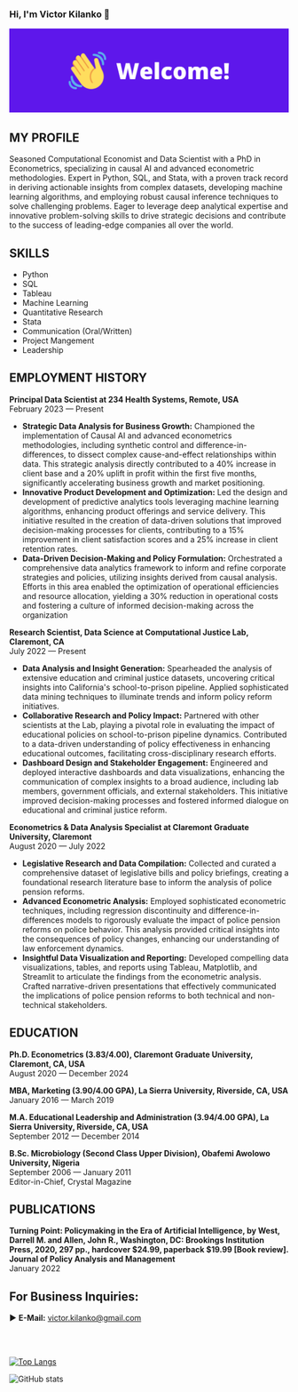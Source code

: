 ### Hi, I'm  Victor Kilanko  👋
![](https://github.com/VictorKilanko/VictorKilanko/blob/main/welcome1.png?raw=true)


## MY PROFILE
Seasoned Computational Economist and Data Scientist with a PhD in Econometrics,
specializing in causal AI and advanced econometric methodologies. Expert in Python,
SQL, and Stata, with a proven track record in deriving actionable insights from
complex datasets, developing machine learning algorithms, and employing robust
causal inference techniques to solve challenging problems. Eager to leverage deep
analytical expertise and innovative problem-solving skills to drive strategic decisions and
contribute to the success of leading-edge companies all over the world.

## SKILLS
- Python<br> 
- SQL<br> 
- Tableau<br> 
- Machine Learning<br> 
- Quantitative Research<br> 
- Stata<br> 
- Communication (Oral/Written)<br> 
- Project Mangement<br> 
- Leadership<br>



## EMPLOYMENT HISTORY
**Principal Data Scientist at 234 Health Systems, Remote, USA**<br> 
February 2023 — Present<br> 
- **Strategic Data Analysis for Business Growth:** Championed the implementation of
Causal AI and advanced econometrics methodologies, including synthetic control
and difference-in-differences, to dissect complex cause-and-effect relationships
within data. This strategic analysis directly contributed to a 40% increase in client
base and a 20% uplift in profit within the first five months, significantly accelerating
business growth and market positioning.
- **Innovative Product Development and Optimization:** Led the design and
development of predictive analytics tools leveraging machine learning algorithms,
enhancing product offerings and service delivery. This initiative resulted in the
creation of data-driven solutions that improved decision-making processes for
clients, contributing to a 15% improvement in client satisfaction scores and a 25%
increase in client retention rates.
- **Data-Driven Decision-Making and Policy Formulation:** Orchestrated a
comprehensive data analytics framework to inform and refine corporate strategies
and policies, utilizing insights derived from causal analysis. Efforts in this area
enabled the optimization of operational efficiencies and resource allocation,
yielding a 30% reduction in operational costs and fostering a culture of informed
decision-making across the organization

**Research Scientist, Data Science at Computational Justice Lab, Claremont, CA**<br> 
July 2022 — Present<br> 
- **Data Analysis and Insight Generation:** Spearheaded the analysis of extensive
education and criminal justice datasets, uncovering critical insights into
California's school-to-prison pipeline. Applied sophisticated data mining
techniques to illuminate trends and inform policy reform initiatives.
- **Collaborative Research and Policy Impact:** Partnered with other scientists
at the Lab, playing a pivotal role in evaluating the impact of educational
policies on school-to-prison pipeline dynamics. Contributed to a data-driven
understanding of policy effectiveness in enhancing educational outcomes,
facilitating cross-disciplinary research efforts.
- **Dashboard Design and Stakeholder Engagement:** Engineered and deployed
interactive dashboards and data visualizations, enhancing the communication
of complex insights to a broad audience, including lab members, government
officials, and external stakeholders. This initiative improved decision-making
processes and fostered informed dialogue on educational and criminal justice
reform.

**Econometrics & Data Analysis Specialist at Claremont Graduate University, Claremont**<br> 
August 2020 — July 2022<br> 
- **Legislative Research and Data Compilation:** Collected and curated a
comprehensive dataset of legislative bills and policy briefings, creating a
foundational research literature base to inform the analysis of police pension
reforms.
- **Advanced Econometric Analysis:** Employed sophisticated econometric techniques,
including regression discontinuity and difference-in-differences models to
rigorously evaluate the impact of police pension reforms on police behavior.
This analysis provided critical insights into the consequences of policy changes,
enhancing our understanding of law enforcement dynamics.
- **Insightful Data Visualization and Reporting:** Developed compelling data
visualizations, tables, and reports using Tableau, Matplotlib, and Streamlit to
articulate the findings from the econometric analysis. Crafted narrative-driven
presentations that effectively communicated the implications of police pension
reforms to both technical and non-technical stakeholders.


## EDUCATION
**Ph.D. Econometrics (3.83/4.00), Claremont Graduate University, Claremont, CA, USA**<br> 
August 2020 — December 2024

**MBA, Marketing (3.90/4.00 GPA), La Sierra University, Riverside, CA, USA**<br> 
January 2016 — March 2019

**M.A. Educational Leadership and Administration (3.94/4.00 GPA), La Sierra University, Riverside, CA, USA**<br> 
September 2012 — December 2014

**B.Sc. Microbiology (Second Class Upper Division), Obafemi Awolowo University, Nigeria**<br> 
September 2006 — January 2011<br> 
Editor-in-Chief, Crystal Magazine


## PUBLICATIONS
**Turning Point: Policymaking in the Era of Artificial Intelligence, by West, Darrell M. and
Allen, John R., Washington, DC: Brookings Institution Press, 2020, 297 pp., hardcover
$24.99, paperback $19.99 [Book review]. Journal of Policy Analysis and Management**<br> 
January 2022


## For Business Inquiries:
► **E-Mail:** victor.kilanko@gmail.com

<br>
<br>



[![Top Langs](https://github-readme-stats.vercel.app/api/top-langs/?username=VictorKilanko)](https://github.com/anuraghazra/github-readme-stats)


![GitHub stats](https://github-readme-stats.vercel.app/api?username=VictorKilanko&show_icons=true&count_private=true)  





